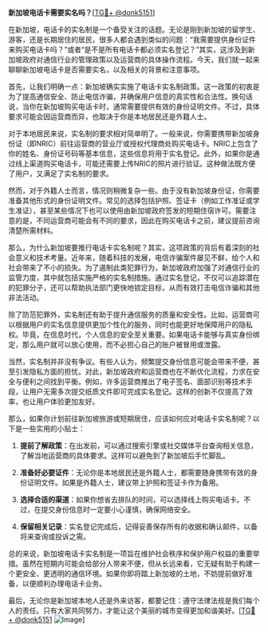 **新加坡电话卡需要实名吗？**[[TG💪+ @donk5151](https://t.me/s/donk5151)]

在新加坡，电话卡的实名制是一个备受关注的话题。无论是刚到新加坡的留学生、游客，还是长期居住的居民，很多人都会遇到类似的问题：“我需要提供身份证件来购买电话卡吗？”或者“是不是所有电话卡都必须实名登记？”其实，这涉及到新加坡政府对通信行业的管理政策以及运营商的具体操作流程。今天，我们就一起来聊聊新加坡电话卡是否需要实名，以及相关的背景和注意事项。

首先，让我们明确一点：新加坡确实实施了电话卡实名制政策。这一政策的初衷是为了提高通信安全、防止电信诈骗，并确保用户信息的真实性和合法性。换句话说，当你在新加坡购买电话卡时，通常需要提供有效的身份证明文件。不过，具体要求可能会因运营商而异，也取决于你是本地居民还是外籍人士。

对于本地居民来说，实名制的要求相对简单明了。一般来说，你需要携带新加坡身份证（即NRIC）前往运营商的营业厅或授权代理商处购买电话卡。NRIC上包含了你的姓名、身份证号码等基本信息，这些信息将用于实名登记。此外，如果你是通过线上渠道购买电话卡，可能还需要上传NRIC的照片进行验证。这种做法既方便了用户，又满足了实名制的要求。

然而，对于外籍人士而言，情况则稍微复杂一些。由于没有新加坡身份证，你需要准备其他形式的身份证明文件。常见的选择包括护照、签证卡（例如工作准证或学生准证），甚至某些情况下也可以使用由新加坡政府签发的短期住宿许可。需要注意的是，不同运营商可能会有不同的要求，因此在购买电话卡之前，建议提前咨询清楚所需材料。

那么，为什么新加坡要推行电话卡实名制呢？其实，这项政策的背后有着深刻的社会意义和技术考量。近年来，随着科技的发展，电信诈骗案件屡见不鲜，给个人和社会带来了不小的损失。为了遏制此类犯罪行为，新加坡政府加强了对通信行业的监管力度，其中就包括实施严格的实名制措施。通过实名登记，不仅可以追踪潜在的犯罪分子，还可以帮助执法部门更快地锁定目标，从而有效打击电信诈骗和其他非法活动。

除了防范犯罪外，实名制还有助于提升通信服务的质量和安全性。比如，运营商可以根据用户的实名信息提供更加个性化的服务，同时也能更好地保障用户的隐私权。毕竟，在信息时代，个人信息的安全至关重要。如果电话卡能够与真实身份绑定，那么用户就可以放心使用，而不必担心自己的账户被冒用或泄露。

当然，实名制并非没有争议。有些人认为，频繁提交身份信息可能会带来不便，甚至引发隐私方面的担忧。对此，新加坡政府和运营商也在不断优化流程，力求在安全与便利之间找到平衡。例如，许多运营商推出了电子签名、面部识别等技术手段，让用户无需多次提交纸质文件即可完成实名登记。这样的创新不仅提高了效率，也让用户体验更加友好。

那么，如果你计划前往新加坡旅游或短期居住，应该如何应对电话卡实名制呢？以下是一些实用的小贴士：

1. **提前了解政策**：在出发前，可以通过搜索引擎或社交媒体平台查询相关信息，了解当地运营商的具体要求。这样可以避免到了新加坡后手忙脚乱。

2. **准备好必要证件**：无论你是本地居民还是外籍人士，都需要随身携带有效的身份证明文件。如果是外籍人士，建议带上护照和签证卡作为备用。

3. **选择合适的渠道**：如果你想省去排队的时间，可以选择线上购买电话卡。不过，在提交身份信息时一定要小心谨慎，确保网络安全。

4. **保留相关记录**：实名登记完成后，记得妥善保存所有的收据和确认邮件，以备将来查询或投诉之需。

总的来说，新加坡电话卡实名制是一项旨在维护社会秩序和保护用户权益的重要举措。虽然在短期内可能会给部分人带来不便，但从长远来看，它无疑有助于构建一个更安全、更透明的通信环境。如果你即将踏上新加坡的土地，不妨提前做好准备，以便顺利办理电话卡业务。

最后，无论你是新加坡本地人还是外来访客，都要记住：遵守法律法规是我们每个人的责任。只有大家共同努力，才能让这个美丽的城市变得更加和谐美好。[[TG💪+ @donk5151](https://t.me/s/donk5151) ![Image](https://i.postimg.cc/rwNCRYN7/Snipaste-2025-04-30-17-27-05.png)]